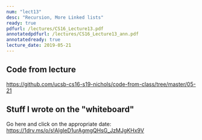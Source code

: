 ```yaml
---
num: "lect13"
desc: "Recursion, More Linked lists"
ready: true
pdfurl: /lectures/CS16_Lecture13.pdf
annotatedpdfurl: /lectures/CS16_Lecture13_ann.pdf
annotatedready: true
lecture_date: 2019-05-21
---
```


## Code from lecture

<https://github.com/ucsb-cs16-s19-nichols/code-from-class/tree/master/05-21>

## Stuff I wrote on the "whiteboard"

Go here and click on the appropriate date:
<https://1drv.ms/o/s!AlgIeD1urAgmgQHsG_JzMJgKHx9V>
